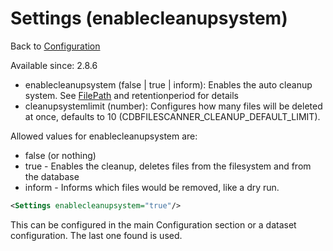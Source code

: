 Settings (enablecleanupsystem)
===============

Back to [Configuration](./Configuration.md)

Available since: 2.8.6

- enablecleanupsystem (false | true | inform): Enables the auto cleanup system. See [FilePath](./FilePath.md) and retentionperiod for details
- cleanupsystemlimit (number): Configures how many files will be deleted at once, defaults to 10 (CDBFILESCANNER_CLEANUP_DEFAULT_LIMIT).

Allowed values for enablecleanupsystem are:
- false (or nothing)
- true - Enables the cleanup, deletes files from the filesystem and from the database
- inform - Informs which files would be removed, like a dry run.



```xml
<Settings enablecleanupsystem="true"/>
```

This can be configured in the main Configuration section or a dataset
configuration. The last one found is used.
